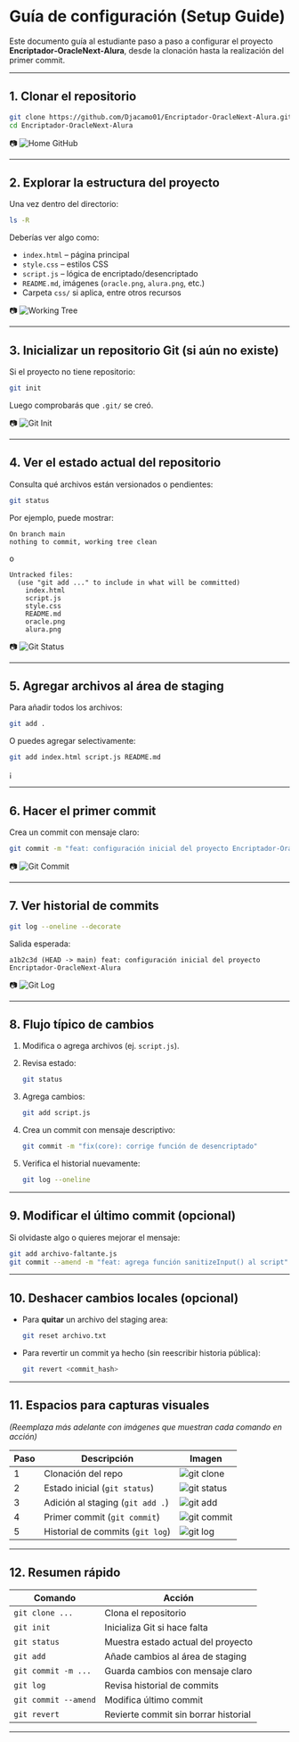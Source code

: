 #  Guía de configuración (Setup Guide)

Este documento guía al estudiante paso a paso a configurar el proyecto **Encriptador‑OracleNext‑Alura**, desde la clonación hasta la realización del primer commit.

---

## 1. Clonar el repositorio

```bash
git clone https://github.com/Djacamo01/Encriptador-OracleNext-Alura.git
cd Encriptador-OracleNext-Alura
```

📷 ![Home GitHub](https://github.com/Djacamo01/Encriptador-OracleNext-Alura/blob/main/img/Home-github.png)

---

## 2. Explorar la estructura del proyecto

Una vez dentro del directorio:

```bash
ls -R
```

Deberías ver algo como:

- `index.html` – página principal  
- `style.css` – estilos CSS  
- `script.js` – lógica de encriptado/desencriptado  
- `README.md`, imágenes (`oracle.png`, `alura.png`, etc.)  
- Carpeta `css/` si aplica, entre otros recursos

📷 ![Working Tree](https://github.com/Djacamo01/Encriptador-OracleNext-Alura/blob/main/img/working-tree.png)

---

## 3. Inicializar un repositorio Git (si aún no existe)

Si el proyecto no tiene repositorio:

```bash
git init
```

Luego comprobarás que `.git/` se creó.

📷 ![Git Init](https://github.com/Djacamo01/Encriptador-OracleNext-Alura/blob/main/img/init.png)

---

## 4. Ver el estado actual del repositorio

Consulta qué archivos están versionados o pendientes:

```bash
git status
```

Por ejemplo, puede mostrar:

```
On branch main
nothing to commit, working tree clean
```

o

```
Untracked files:
  (use "git add ..." to include in what will be committed)
    index.html
    script.js
    style.css
    README.md
    oracle.png
    alura.png
```

📷 ![Git Status](https://github.com/Djacamo01/Encriptador-OracleNext-Alura/blob/main/img/gitstatus.png)

---

## 5. Agregar archivos al área de staging

Para añadir todos los archivos:

```bash
git add .
```

O puedes agregar selectivamente:

```bash
git add index.html script.js README.md
```
¡

---

## 6. Hacer el primer commit

Crea un commit con mensaje claro:

```bash
git commit -m "feat: configuración inicial del proyecto Encriptador‑OracleNext‑Alura"
```

📷 ![Git Commit](https://github.com/Djacamo01/Encriptador-OracleNext-Alura/blob/main/img/gitcommit.png)

---

## 7. Ver historial de commits

```bash
git log --oneline --decorate
```

Salida esperada:

```
a1b2c3d (HEAD -> main) feat: configuración inicial del proyecto Encriptador‑OracleNext‑Alura
```

📷 ![Git Log](https://github.com/Djacamo01/Encriptador-OracleNext-Alura/blob/main/img/gitlog.png)

---

## 8. Flujo típico de cambios

1. Modifica o agrega archivos (ej. `script.js`).  
2. Revisa estado:

    ```bash
    git status
    ```

3. Agrega cambios:

    ```bash
    git add script.js
    ```

4. Crea un commit con mensaje descriptivo:

    ```bash
    git commit -m "fix(core): corrige función de desencriptado"
    ```

5. Verifica el historial nuevamente:

    ```bash
    git log --oneline
    ```


---

## 9. Modificar el último commit (opcional)

Si olvidaste algo o quieres mejorar el mensaje:

```bash
git add archivo-faltante.js
git commit --amend -m "feat: agrega función sanitizeInput() al script"
```



---

## 10. Deshacer cambios locales (opcional)

- Para **quitar** un archivo del staging area:

    ```bash
    git reset archivo.txt
    ```

- Para revertir un commit ya hecho (sin reescribir historia pública):

    ```bash
    git revert <commit_hash>
    ```


---

## 11. Espacios para capturas visuales

*(Reemplaza más adelante con imágenes que muestran cada comando en acción)*

| Paso | Descripción | Imagen |
|------|-------------|--------|
| 1 | Clonación del repo | ![git clone](https://github.com/Djacamo01/Encriptador-OracleNext-Alura/blob/main/img/git-clone.png) |
| 2 | Estado inicial (`git status`) | ![git status](https://github.com/Djacamo01/Encriptador-OracleNext-Alura/blob/main/img/git-status.png) |
| 3 | Adición al staging (`git add .`) | ![git add](https://github.com/Djacamo01/Encriptador-OracleNext-Alura/blob/main/img/git-add.png) |
| 4 | Primer commit (`git commit`) | ![git commit](https://github.com/Djacamo01/Encriptador-OracleNext-Alura/blob/main/img/git-commit.png) |
| 5 | Historial de commits (`git log`) | ![git log](https://github.com/Djacamo01/Encriptador-OracleNext-Alura/blob/main/img/git-log.png) |

---

## 12. Resumen rápido

| Comando            | Acción                                                 |
|--------------------|--------------------------------------------------------|
| `git clone ...`    | Clona el repositorio                                   |
| `git init`         | Inicializa Git si hace falta                          |
| `git status`       | Muestra estado actual del proyecto                    |
| `git add`          | Añade cambios al área de staging                      |
| `git commit -m ...`| Guarda cambios con mensaje claro                      |
| `git log`          | Revisa historial de commits                           |
| `git commit --amend`| Modifica último commit                              |
| `git revert`       | Revierte commit sin borrar historial                  |

---

